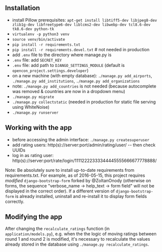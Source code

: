 ## Installation

- install Pillow prerequisites: `apt-get install libtiff5-dev libjpeg8-dev zlib1g-dev libfreetype6-dev liblcms2-dev libwebp-dev tcl8.6-dev tk8.6-dev python-tk`
- `virtualenv -p python3 venv`
- `source venv/bin/activate`
- `pip install -r requirements.txt`
- `pip install -r requirements.devel.txt` # not needed in production
- add `.env` file to the directory where manage.py is
- `.env` file: add `SECRET_KEY`
- `.env` file: add path to `DJANGO_SETTINGS_MODULE` (default is `opencon_project.settings.developer`)
- on a new machine (with empty database): `./manage.py add_airports`, `./manage.py add_institutions`, `./manage.py add_organizations`
- note: `./manage.py add_countries` is not needed (because autocomplete was removed & countries are now in a dropdown menu)
- `./manage.py migrate`
- `./manage.py collectstatic` (needed in production for static file serving using WhiteNoise)
- `./manage.py runserver`

## Working with the app

- before accessing the admin interface: `./manage.py createsuperuser`
- add rating users: http(s)://server:port/admin/rating/user/ -- then check UUIDs
- log in as rating user: http(s)://server:port/rate/login/11112222333344445555666677778888/

Note: Be absolutely sure to install up-to-date requirements from requirements.txt. For example, as of 2016-05-15, this project requires *modified* `django-bootstrap-form` forked by @ZoltanOnody (otherwise on forms, the sequence "verbose_name -> help_text -> form field" will not be displayed in the correct order). If a different version of `django-bootstrap-form` is already installed, uninstall and re-install it to display form fields correctly.

## Modifying the app

After changing the `recalculate_ratings` function (in `application/models.py`), e.g. when the the logic of moving ratings between round 1 and round 2 is modified, it's necessary to recalculate the values already stored in the database using `./manage.py recalculate_ratings`.
